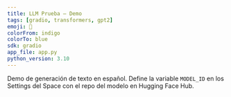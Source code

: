```yaml
---
title: LLM Prueba – Demo
tags: [gradio, transformers, gpt2]
emoji: 🤖
colorFrom: indigo
colorTo: blue
sdk: gradio
app_file: app.py
python_version: 3.10
---
```


Demo de generación de texto en español. Define la variable `MODEL_ID` en los Settings del Space con el repo del modelo en Hugging Face Hub.
